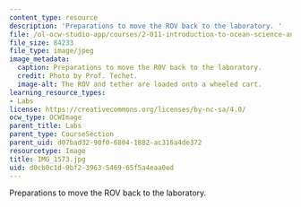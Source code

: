 ```yaml
---
content_type: resource
description: 'Preparations to move the ROV back to the laboratory. '
file: /ol-ocw-studio-app/courses/2-011-introduction-to-ocean-science-and-engineering-spring-2006/d0cb0c1d9bf23963546965f5a4eaa0ed_IMG_1573.jpg
file_size: 84233
file_type: image/jpeg
image_metadata:
  caption: Preparations to move the ROV back to the laboratory.
  credit: Photo by Prof. Techet.
  image-alt: The ROV and tether are loaded onto a wheeled cart.
learning_resource_types:
- Labs
license: https://creativecommons.org/licenses/by-nc-sa/4.0/
ocw_type: OCWImage
parent_title: Labs
parent_type: CourseSection
parent_uid: d07bad32-90f0-6804-1882-ac316a4de372
resourcetype: Image
title: IMG_1573.jpg
uid: d0cb0c1d-9bf2-3963-5469-65f5a4eaa0ed
---
```

Preparations to move the ROV back to the laboratory. 
